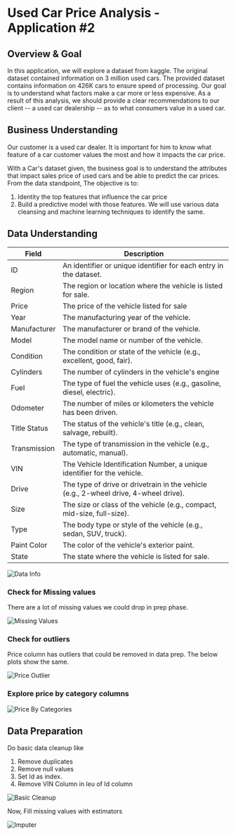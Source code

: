 # Used Car Price Analysis - Application #2

## Overview & Goal

In this application, we will explore a dataset from kaggle. The original dataset contained information on 3 million used cars. The provided dataset contains information on 426K cars to ensure speed of processing. Our goal is to understand what factors make a car more or less expensive. As a result of this analysis, we should provide a clear recommendations to our client -- a used car dealership -- as to what consumers value in a used car.

## Business Understanding

Our customer is a used car dealer. It is important for him to know what feature of a car customer values the most and how it impacts the car price. 

With a Car's dataset given, the business goal is to understand the attributes that impact sales price of used cars and be able to predict the car prices. From the data standpoint, The objective is to:

1. Identity the top features that influence the car price
2. Build a predictive model with those features. We will use various data cleansing and machine learning techniques to identify the same.

## Data Understanding

| Field | Description |
| ----- | ----------- |
| ID | An identifier or unique identifier for each entry in the dataset.|
| Region | The region or location where the vehicle is listed for sale.|
| Price| The price of the vehicle listed for sale|
| Year | The manufacturing year of the vehicle.|
| Manufacturer| The manufacturer or brand of the vehicle.|
| Model| The model name or number of the vehicle.|
| Condition| The condition or state of the vehicle (e.g., excellent, good, fair).|
|Cylinders| The number of cylinders in the vehicle's engine|
|Fuel| The type of fuel the vehicle uses (e.g., gasoline, diesel, electric).|
|Odometer| The number of miles or kilometers the vehicle has been driven.|
|Title Status| The status of the vehicle's title (e.g., clean, salvage, rebuilt).|
|Transmission| The type of transmission in the vehicle (e.g., automatic, manual).|
|VIN| The Vehicle Identification Number, a unique identifier for the vehicle.|
|Drive| The type of drive or drivetrain in the vehicle (e.g., 2-wheel drive, 4-wheel drive).|
|Size| The size or class of the vehicle (e.g., compact, mid-size, full-size).|
|Type| The body type or style of the vehicle (e.g., sedan, SUV, truck).|
|Paint Color| The color of the vehicle's exterior paint.|
|State| The state where the vehicle is listed for sale.|

![Data Info](/images/df_info.png)

### Check for Missing values

There are a lot of missing values we could drop in prep phase.

![Missing Values](/images/missing_values.png)


### Check for outliers

Price column has outliers that could be removed in data prep. The below plots show the same.

![Price Outlier](/images/price_outliers.png)

### Explore price by category columns

![Price By Categories](/images/price_by_category.png)


## Data Preparation

Do basic data cleanup like 

1. Remove duplicates
2. Remove null values
3. Set Id as index.
4. Remove VIN Column in leu of Id column

![Basic Cleanup](/images/base-cleanup.png)

Now, Fill missing values with estimators

![Imputer](/images/imputer.png)


